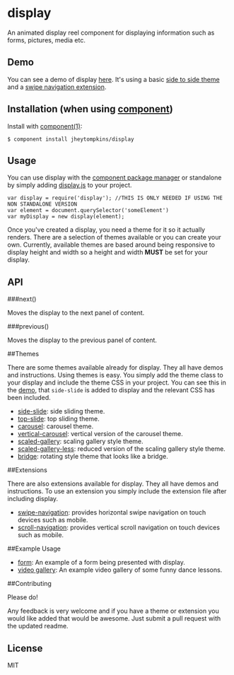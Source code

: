 # display

  An animated display reel component for displaying information such as forms, pictures, media etc.
  
## Demo

You can see a demo of display [here](http://jsfiddle.net/Wvt4z/1/). It's using a basic [side to side theme](https://github.com/jheytompkins/display-side-slide.theme) and a [swipe navigation extension](https://github.com/jheytompkins/display-add-swipe-navigation.extension).

## Installation (when using [component](http://component.io))

  Install with [component(1)](http://component.io):

    $ component install jheytompkins/display

## Usage

You can use display with the [component package manager](http://component.io) or standalone by simply adding [display.js](https://github.com/jheytompkins/display/blob/master/display.js) to your project.

	var display = require('display'); //THIS IS ONLY NEEDED IF USING THE NON STANDALONE VERSION
	var element = document.querySelector('someElement')
	var myDisplay = new display(element);

Once you've created a display, you need a theme for it so it actually renders. There are a selection of themes available or you can create your own. Currently, available themes are based around being responsive to display height and width so a height and width __MUST__ be set for your display.

## API

###next()

Moves the display to the next panel of content.

###previous()

Moves the display to the previous panel of content.

##Themes

There are some themes available already for display. They all have demos and instructions. Using themes is easy. You simply add the theme class to your display and include the theme CSS in your project. You can see this in the [demo](http://jsfiddle.net/Wvt4z/1/), that `side-slide` is added to display and the relevant CSS has been included.

* [side-slide](https://github.com/jheytompkins/display-side-slide.theme): side sliding theme.
* [top-slide](https://github.com/jheytompkins/display-top-slide.theme): top sliding theme.
* [carousel](https://github.com/jheytompkins/display-carousel.theme): carousel theme.
* [vertical-carousel](https://github.com/jheytompkins/vertical-carousel.theme): vertical version of the carousel theme.
* [scaled-gallery](https://github.com/jheytompkins/display-scaled-gallery.theme): scaling gallery style theme.
* [scaled-gallery-less](https://github.com/jheytompkins/display-scaled-gallery-less.theme): reduced version of the scaling gallery style theme.
* [bridge](https://github.com/jheytompkins/display-bridge.theme): rotating style theme that looks like a bridge.

##Extensions

There are also extensions available for display. They all have demos and instructions. To use an extension you simply include the extension file after including display.

* [swipe-navigation](https://github.com/jheytompkins/display-add-swipe-navigation.extension): provides horizontal swipe navigation on touch devices such as mobile.
* [scroll-navigation](https://github.com/jheytompkins/display-add-scroll-navigation.extension): provides vertical scroll navigation on touch devices such as mobile.

##Example Usage

* [form](http://jsfiddle.net/bMEZR/): An example of a form being presented with display.
* [video gallery](http://jsfiddle.net/vCdc3/4/): An example video gallery of some funny dance lessons.

##Contributing

Please do!

Any feedback is very welcome and if you have a theme or extension you would like added that would be awesome. Just submit a pull request with the updated readme.

## License

  MIT
